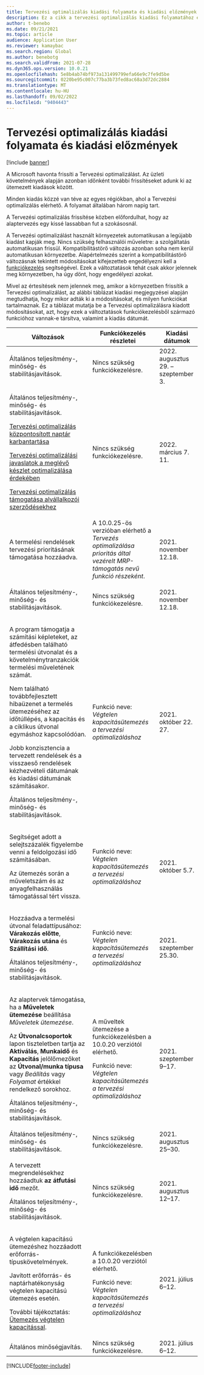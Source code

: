 ```yaml
---
title: Tervezési optimalizálás kiadási folyamata és kiadási előzmények
description: Ez a cikk a tervezési optimalizálás kiadási folyamatához és kiadási előzményeihez nyújt tájékoztatást.
author: t-benebo
ms.date: 09/21/2021
ms.topic: article
audience: Application User
ms.reviewer: kamaybac
ms.search.region: Global
ms.author: benebotg
ms.search.validFrom: 2021-07-28
ms.dyn365.ops.version: 10.0.21
ms.openlocfilehash: 5e8b4ab74bf973a131499799efa66e9c7fe9d5be
ms.sourcegitcommit: 0220be95c007c77ba3b73fed8ac68a3d72dc2884
ms.translationtype: MT
ms.contentlocale: hu-HU
ms.lasthandoff: 09/02/2022
ms.locfileid: "9404443"
---
```

# <a name="planning-optimization-release-process-and-release-history"></a>Tervezési optimalizálás kiadási folyamata és kiadási előzmények

[!include [banner](../../includes/banner.md)]

A Microsoft havonta frissíti a Tervezési optimalizálást. Az üzleti követelmények alapján azonban időnként további frissítéseket adunk ki az ütemezett kiadások között.

Minden kiadás közzé van téve az egyes régiókban, ahol a Tervezési optimalizálás elérhető. A folyamat általában három napig tart.

A Tervezési optimalizálás frissítése közben előfordulhat, hogy az alaptervezés egy kissé lassabban fut a szokásosnál.

A Tervezési optimalizálást használt környezetek automatikusan a legújabb kiadást kapják meg. Nincs szükség felhasználói műveletre: a szolgáltatás automatikusan frissül. Kompatibilitástörő változás azonban soha nem kerül automatikusan környezetbe. Alapértelmezés szerint a kompatibilitástörő változásnak tekintett módosításokat kifejezetteb engedélyezni kell a [funkciókezelés](../../../fin-ops-core/fin-ops/get-started/feature-management/feature-management-overview.md) segítségével. Ezek a változtatások tehát csak akkor jelennek meg környezetben, ha úgy dönt, hogy engedélyezi azokat.

Mivel az értesítések nem jelennek meg, amikor a környezetben frissítik a Tervezési optimalizálást, az alábbi táblázat kiadási megjegyzései alapján megtudhatja, hogy mikor adták ki a módosításokat, és milyen funkciókat tartalmaznak. Ez a táblázat mutatja be a Tervezési optimalizálásra kiadott módosításokat, azt, hogy ezek a változtatások funkciókezelésből származó funkcióhoz vannak-e társítva, valamint a kiadás dátumát.

| Változások | Funkciókezelés részletei | Kiadási dátumok |
|---|---|---|
| <p>Általános teljesítmény-, minőség- és stabilitásjavítások. | Nincs szükség funkciókezelésre. | 2022. augusztus 29. – szeptember 3. |
| <p>Általános teljesítmény-, minőség- és stabilitásjavítások.<p>[Tervezési optimalizálás központosított naptár karbantartása](../supply-chain-calendars-master-planning.md)<p>[Tervezési optimalizálási javaslatok a meglévő készlet optimalizálása érdekében](../action-messages.md)<p>[Tervezési optimalizálás támogatása alvállalkozói szerződésekhez](../../production-control/manage-subcontract-work-production.md) | Nincs szükség funkciókezelésre. | 2022. március 7. 11. |
| <p>A termelési rendelések tervezési prioritásának támogatása hozzáadva. | A 10.0.25-ös verzióban elérhető a *Tervezés optimalizálása prioritás által vezérelt MRP-támogatás nevű funkció részeként*. | 2021. november 12.18. |
| <p>Általános teljesítmény-, minőség- és stabilitásjavítások. | Nincs szükség funkciókezelésre. | 2021. november 12.18. |
| <p>A program támogatja a számítási képleteket, az átfedésben található termelési útvonalat és a követelménytranzakciók termelési műveletének számát.</p><p>Nem található továbbfejlesztett hibaüzenet a termelés ütemezéséhez az időtúllépés, a kapacitás és a ciklikus útvonal egymáshoz kapcsolódóan.</p><p>Jobb konzisztencia a tervezett rendelések és a visszaeső rendelések kézhezvételi dátumának és kiadási dátumának számításakor.</p><p>Általános teljesítmény-, minőség- és stabilitásjavítások. | Funkció neve: *Végtelen kapacitásütemezés a tervezési optimalizáláshoz* | 2021. október 22. 27. |
| <p>Segítséget adott a selejtszázalék figyelembe venni a feldolgozási idő számításában.</p><p>Az ütemezés során a műveletszám és az anyagfelhasználás támogatással tért vissza. | Funkció neve: *Végtelen kapacitásütemezés a tervezési optimalizáláshoz* | 2021. október 5.7. |
| <p>Hozzáadva a termelési útvonal feladattípusához: **Várakozás előtte**, **Várakozás utána** és **Szállítási idő**.</p><p>Általános teljesítmény-, minőség- és stabilitásjavítások. | Funkció neve: *Végtelen kapacitásütemezés a tervezési optimalizáláshoz* | 2021. szeptember 25.30. |
| <p>Az alaptervek támogatása, ha a **Műveletek ütemezése** beállítása *Műveletek ütemezése*.</p><p>Az **Útvonalcsoportok** lapon tiszteletben tartja az **Aktiválás**, **Munkaidő** és **Kapacitás** jelölőmezőket az **Útvonal/munka típusa** vagy *Beállítás* vagy *Folyamat* értékkel rendelkező sorokhoz. </p><p>Általános teljesítmény-, minőség- és stabilitásjavítások. | <p>A műveltek ütemezése a funkciókezelésben a 10.0.20 verziótól elérhető.</p><p>Funkció neve: *Végtelen kapacitásütemezés a tervezési optimalizáláshoz*</p>  | 2021. szeptember 9–17. |
| Általános teljesítmény-, minőség- és stabilitásjavítások. | Nincs szükség funkciókezelésre. | 2021. augusztus 25–30. |
| <p>A tervezett megrendelésekhez hozzáadtuk **az átfutási idő** mezőt.</p><p>Általános teljesítmény-, minőség- és stabilitásjavítások.</p> | Nincs szükség funkciókezelésre. | 2021. augusztus 12–17. |
| <p>A végtelen kapacitású ütemezéshez hozzáadott erőforrás-típuskövetelmények.</p><p>Javított erőforrás- és naptárhatékonyság végtelen kapacitású ütemezés esetén.</p><p>További tájékoztatás: [Ütemezés végtelen kapacitással](infinite-capacity-planning.md). | <p>A funkciókezelésben a 10.0.20 verziótól elérhető.</p><p>Funkció neve: *Végtelen kapacitásütemezés a tervezési optimalizáláshoz*</p> | 2021. július 6–12. |
| Általános minőségjavítás. | Nincs szükség funkciókezelésre. | 2021. július 6–12. |

[!INCLUDE[footer-include](../../../includes/footer-banner.md)]

